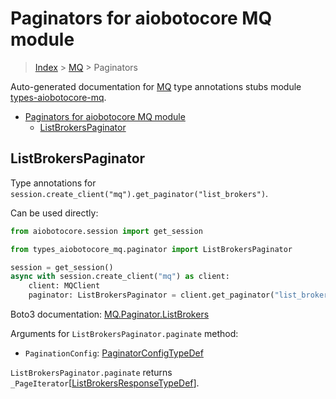 <a id="paginators-for-aiobotocore-mq-module"></a>

# Paginators for aiobotocore MQ module

> [Index](..) > [MQ](.) > Paginators

Auto-generated documentation for
[MQ](https://boto3.amazonaws.com/v1/documentation/api/latest/reference/services/mq.html#MQ)
type annotations stubs module
[types-aiobotocore-mq](https://pypi.org/project/types-aiobotocore-mq/).

- [Paginators for aiobotocore MQ module](#paginators-for-aiobotocore-mq-module)
  - [ListBrokersPaginator](#listbrokerspaginator)

<a id="listbrokerspaginator"></a>

## ListBrokersPaginator

Type annotations for
`session.create_client("mq").get_paginator("list_brokers")`.

Can be used directly:

```python
from aiobotocore.session import get_session

from types_aiobotocore_mq.paginator import ListBrokersPaginator

session = get_session()
async with session.create_client("mq") as client:
    client: MQClient
    paginator: ListBrokersPaginator = client.get_paginator("list_brokers")
```

Boto3 documentation:
[MQ.Paginator.ListBrokers](https://boto3.amazonaws.com/v1/documentation/api/latest/reference/services/mq.html#MQ.Paginator.ListBrokers)

Arguments for `ListBrokersPaginator.paginate` method:

- `PaginationConfig`:
  [PaginatorConfigTypeDef](./type_defs.md#paginatorconfigtypedef)

`ListBrokersPaginator.paginate` returns
`_PageIterator`\[[ListBrokersResponseTypeDef](./type_defs.md#listbrokersresponsetypedef)\].
